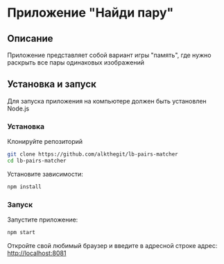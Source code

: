 # Приложение "Найди пару"

## Описание

Приложение представляет собой вариант игры "память", где нужно раскрыть все пары одинаковых изображений

## Установка и запуск

Для запуска приложения на компьютере должен быть установлен Node.js

### Установка

Клонируйте репозиторий

```bash
git clone https://github.com/alkthegit/lb-pairs-matcher
cd lb-pairs-matcher
```

Установите зависимости:

```bash
npm install
```

### Запуск

Запустите приложение:

```bash
npm start
```

Откройте свой любимый браузер и введите в адресной строке адрес: [http://localhost:8081](http://localhost:8081)
